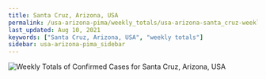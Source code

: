 ```yaml
---
title: Santa Cruz, Arizona, USA
permalink: /usa-arizona-pima/weekly_totals/usa-arizona-santa_cruz-weekly_totals.html
last_updated: Aug 10, 2021
keywords: ["Santa Cruz, Arizona, USA", "weekly totals"]
sidebar: usa-arizona-pima_sidebar
---
```


![Weekly Totals of Confirmed Cases for Santa Cruz, Arizona, USA](/covid_tracker/images/graphs/usa-arizona-santa_cruz-weekly_totals_graph.png)

